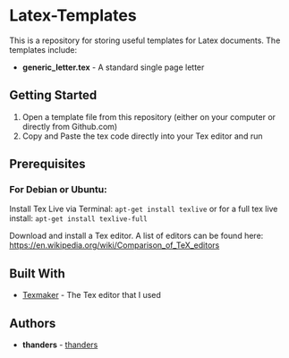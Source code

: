 # Latex-Templates

This is a repository for storing useful templates for Latex documents. The templates include:

* **generic_letter.tex** - A standard single page letter

## Getting Started
1. Open a template file from this repository (either on your computer or directly from Github.com)
2. Copy and Paste the tex code directly into your Tex editor and run

## Prerequisites
### For Debian or Ubuntu:
Install Tex Live via Terminal: `apt-get install texlive` or for a full tex live install: `apt-get install texlive-full`

Download and install a Tex editor. A list of editors can be found here: https://en.wikipedia.org/wiki/Comparison_of_TeX_editors

## Built With

* [Texmaker](http://www.xm1math.net/texmaker/) - The Tex editor that I used

## Authors

* **thanders** - [thanders](https://github.com/thanders)
